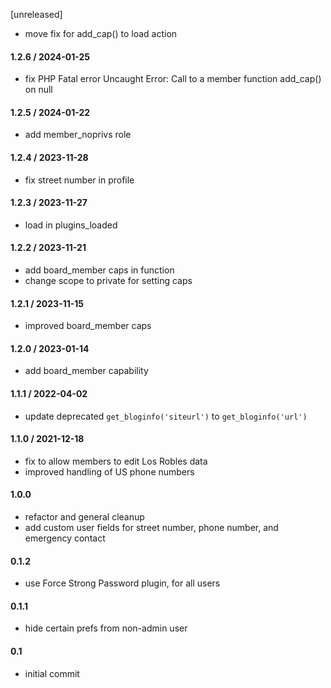 [unreleased]
* move fix for add_cap() to load action

#### 1.2.6 / 2024-01-25
* fix PHP Fatal error Uncaught Error: Call to a member function add_cap() on null

#### 1.2.5 / 2024-01-22
* add member_noprivs role

#### 1.2.4 / 2023-11-28
* fix street number in profile

#### 1.2.3 / 2023-11-27
* load in plugins_loaded

#### 1.2.2 / 2023-11-21
* add board_member caps in function
* change scope to private for setting caps

#### 1.2.1 / 2023-11-15
* improved board_member caps

#### 1.2.0 / 2023-01-14
* add board_member capability

#### 1.1.1 / 2022-04-02
* update deprecated `get_bloginfo('siteurl')` to `get_bloginfo('url')`

#### 1.1.0 / 2021-12-18
* fix to allow members to edit Los Robles data
* improved handling of US phone numbers

#### 1.0.0
* refactor and general cleanup
* add custom user fields for street number, phone number, and emergency contact

#### 0.1.2
* use Force Strong Password plugin, for all users

#### 0.1.1
* hide certain prefs from non-admin user

#### 0.1
* initial commit
